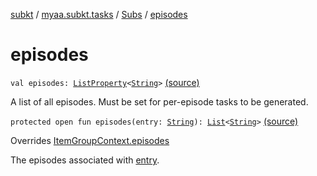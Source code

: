 [subkt](../../index.md) / [myaa.subkt.tasks](../index.md) / [Subs](index.md) / [episodes](./episodes.md)

# episodes

`val episodes: `[`ListProperty`](https://docs.gradle.org/current/javadoc/org/gradle/api/provider/ListProperty.html)`<`[`String`](https://kotlinlang.org/api/latest/jvm/stdlib/kotlin/-string/index.html)`>` [(source)](https://github.com/Myaamori/SubKt/blob/master/src/main/kotlin/myaa/subkt/tasks/plugin.kt#L323)

A list of all episodes. Must be set for per-episode tasks to be generated.

`protected open fun episodes(entry: `[`String`](https://kotlinlang.org/api/latest/jvm/stdlib/kotlin/-string/index.html)`): `[`List`](https://kotlinlang.org/api/latest/jvm/stdlib/kotlin.collections/-list/index.html)`<`[`String`](https://kotlinlang.org/api/latest/jvm/stdlib/kotlin/-string/index.html)`>` [(source)](https://github.com/Myaamori/SubKt/blob/master/src/main/kotlin/myaa/subkt/tasks/plugin.kt#L340)

Overrides [ItemGroupContext.episodes](../-item-group-context/episodes.md)

The episodes associated with [entry](../-item-group-context/episodes.md#myaa.subkt.tasks.ItemGroupContext$episodes(kotlin.String)/entry).

